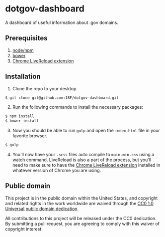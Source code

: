 # dotgov-dashboard
A dashboard of useful information about .gov domains.  

## Prerequisites

1. [node/npm](https://nodejs.org/download/)
2. [bower](http://bower.io/#install-bower)
3. [Chrome LiveReload extension](https://chrome.google.com/webstore/detail/livereload/jnihajbhpnppcggbcgedagnkighmdlei?hl=en)

## Installation

1) Clone the repo to your desktop.

```bash
$ git clone git@github.com:18F/dotgov-dashboard.git
```

2) Run the following commands to install the necessary packages:

```bash
$ npm install
$ bower install
```

3) Now you should be able to run `gulp` and open the `index.html` file in your favorite browser.

```bash
$ gulp
```

4) You'll now have your `.scss` files auto compile to `main.min.css` using a watch command. LiveReload is also a part of the process, but you'll need to make sure to have the [Chrome LiveReload extension](https://chrome.google.com/webstore/detail/livereload/jnihajbhpnppcggbcgedagnkighmdlei?hl=en) installed in whatever version of Chrome you are using.

## Public domain

This project is in the public domain within the United States, and
copyright and related rights in the work worldwide are waived through
the [CC0 1.0 Universal public domain dedication](https://creativecommons.org/publicdomain/zero/1.0/).

All contributions to this project will be released under the CC0
dedication. By submitting a pull request, you are agreeing to comply
with this waiver of copyright interest.

